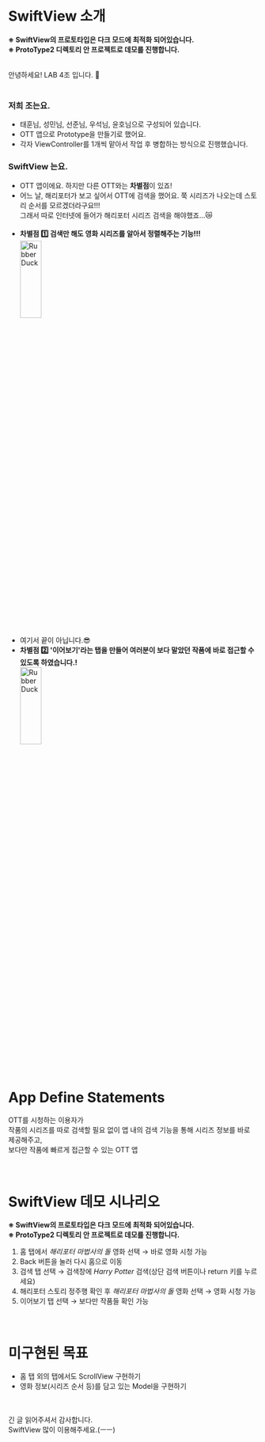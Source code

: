 # SwiftView 소개
**※ SwiftView의 프로토타입은 다크 모드에 최적화 되어있습니다.**<br>
**※ ProtoType2 디렉토리 안 프로젝트로 데모를 진행합니다.**<br><br>

안녕하세요! LAB 4조 입니다. 🙌 <br><br>

### 저희 조는요.
* 태훈님, 성민님, 선준님, 우석님, 윤호님으로 구성되어 있습니다.
* OTT 앱으로 Prototype을 만들기로 했어요.
* 각자 ViewController를 1개씩 맡아서 작업 후 병합하는 방식으로 진행했습니다.<br>

### SwiftView 는요.
* OTT 앱이에요. 하지만 다른 OTT와는 **차별점**이 있죠!
* 어느 날, 해리포터가 보고 싶어서 OTT에 검색을 했어요. 쭉 시리즈가 나오는데 스토리 순서를 모르겠더라구요!!!<br>
그래서 따로 인터넷에 들어가 해리포터 시리즈 검색을 해야했죠...😿<br><br>
* **차별점 1️⃣ 검색만 해도 영화 시리즈를 알아서 정렬해주는 기능!!!**<br>
<img src="https://github.com/APP-iOS4/UIKit-Prototype-LAB4/assets/72730841/062a3b35-4a8f-4543-94c2-ee75006631f1" width="30%" height="20%" title="px(픽셀) 크기 설정" alt="RubberDuck"></img><br><br>
* 여기서 끝이 아닙니다.😎
* **차별점 2️⃣ '이어보기'라는 탭을 만들어 여러분이 보다 말았던 작품에 바로 접근할 수 있도록 하였습니다.!**<br>
<img src="https://github.com/APP-iOS4/UIKit-Prototype-LAB4/assets/72730841/257b9496-82c7-411a-8362-a07dec9d1d82" width="30%" height="20%" title="px(픽셀) 크기 설정" alt="RubberDuck"></img><br><br><br>

# App Define Statements
OTT를 시청하는 이용자가<br>
작품의 시리즈를 따로 검색할 필요 없이 앱 내의 검색 기능을 통해 시리즈 정보를 바로 제공해주고,<br>
보다만 작품에 빠르게 접근할 수 있는 OTT 앱<br><br><br>

# SwiftView 데모 시나리오
**※ SwiftView의 프로토타입은 다크 모드에 최적화 되어있습니다.**<br>
**※ ProtoType2 디렉토리 안 프로젝트로 데모를 진행합니다.**
1. 홈 탭에서 *해리포터 마법사의 돌* 영화 선택 → 바로 영화 시청 가능
2. Back 버튼을 눌러 다시 홈으로 이동
3. 검색 탭 선택 → 검색창에 *Harry Potter* 검색(상단 검색 버튼이나 return 키를 누르세요)
4. 해리포터 스토리 정주행 확인 후 *해리포터 마법사의 돌* 영화 선택 → 영화 시청 가능
5. 이어보기 탭 선택 → 보다만 작품들 확인 가능<br><br><br>

# 미구현된 목표
* 홈 탭 외의 탭에서도 ScrollView 구현하기
* 영화 정보(시리즈 순서 등)를 담고 있는 Model을 구현하기<br><br><br>

긴 글 읽어주셔서 감사합니다.<br>
SwiftView 많이 이용해주세요.(ㅡㅡ)
